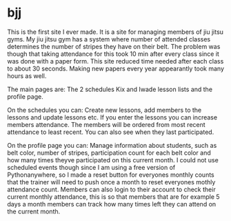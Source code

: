 # bjj

This is the first site I ever made. It is a site for managing members of jiu jitsu gyms.
My jiu jitsu gym has a system where number of attended classes determines the number of stripes they have on their belt.
The problem was though that taking attendance for this took 10 min after every class since it was done with a paper form.
This site reduced time needed after each class to about 30 seconds.
Making new papers every year appearantly took many hours as well.

The main pages are:
The 2 schedules Kix and Iwade lesson lists and the profile page.

On the schedules you can:
Create new lessons, add members to the lessons and update lessons etc.
If you enter the lessons you can increase members attendance. The members will be ordered from most recent attendance to least recent. You can also see when they last participated.

On the profile page you can:
Manage information about students, such as belt color, number of stripes, participation count for each belt color and how many times theyve participated on this current month.
I could not use scheduled events though since I am using a free version of Pythonanywhere, so I made a reset button for everyones monthly counts that the trainer will need to push once a month to reset everyones mothly attendance count.
Members can also login to their account to check their current monthly attendance, this is so that members that are for example 5 days a month members can track how many times left they can attend on the current month.

